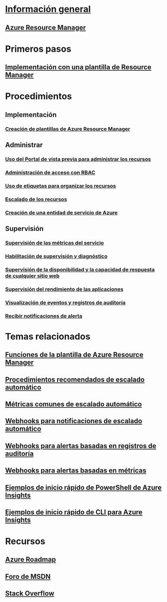 # [Información general](../azure-portal-overview.md)
## [Azure Resource Manager](../azure-resource-manager/resource-group-overview.md)

# Primeros pasos
## [Implementación con una plantilla de Resource Manager](../azure-resource-manager/resource-group-template-deploy.md)

# Procedimientos
## Implementación
### [Creación de plantillas de Azure Resource Manager](../azure-resource-manager/resource-group-authoring-templates.md)

## Administrar
### [Uso del Portal de vista previa para administrar los recursos](../azure-resource-manager/resource-group-portal.md)
### [Administración de acceso con RBAC](../active-directory/role-based-access-control-configure.md)
### [Uso de etiquetas para organizar los recursos](../azure-resource-manager/resource-group-using-tags.md)
### [Escalado de los recursos](../monitoring-and-diagnostics/insights-how-to-scale.md)
### [Creación de una entidad de servicio de Azure](../azure-resource-manager/resource-group-create-service-principal-portal.md)
## Supervisión
### [Supervisión de las métricas del servicio](../monitoring-and-diagnostics/insights-how-to-customize-monitoring.md)
### [Habilitación de supervisión y diagnóstico](../monitoring-and-diagnostics/insights-how-to-use-diagnostics.md)
### [Supervisión de la disponibilidad y la capacidad de respuesta de cualquier sitio web](../application-insights/app-insights-monitor-web-app-availability.md)
### [Supervisión del rendimiento de las aplicaciones](../application-insights/app-insights-azure-web-apps.md)
### [Visualización de eventos y registros de auditoría](../monitoring-and-diagnostics/insights-debugging-with-events.md)
### [Recibir notificaciones de alerta](../monitoring-and-diagnostics/insights-receive-alert-notifications.md)

# Temas relacionados
## [Funciones de la plantilla de Azure Resource Manager](../azure-resource-manager/resource-group-template-functions.md)
## [Procedimientos recomendados de escalado automático](../monitoring-and-diagnostics/insights-autoscale-best-practices.md)
## [Métricas comunes de escalado automático](../monitoring-and-diagnostics/insights-autoscale-common-metrics.md)
## [Webhooks para notificaciones de escalado automático](../monitoring-and-diagnostics/insights-autoscale-to-webhook-email.md)
## [Webhooks para alertas basadas en registros de auditoría](../monitoring-and-diagnostics/insights-auditlog-to-webhook-email.md)
## [Webhooks para alertas basadas en métricas](../monitoring-and-diagnostics/insights-webhooks-alerts.md)
## [Ejemplos de inicio rápido de PowerShell de Azure Insights](../monitoring-and-diagnostics/insights-powershell-samples.md)
## [Ejemplos de inicio rápido de CLI para Azure Insights](../monitoring-and-diagnostics/insights-cli-samples.md)

# Recursos
## [Azure Roadmap](https://azure.microsoft.com/roadmap/?category=monitoring-management)
## [Foro de MSDN](https://social.msdn.microsoft.com/Forums/en-US/home?forum=windowsazuremanagement) 
## [Stack Overflow](http://stackoverflow.com/questions/tagged/azure-management-portal)





